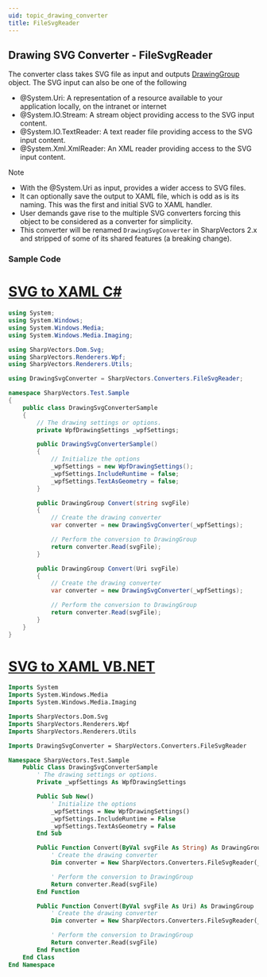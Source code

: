 ```yaml
---
uid: topic_drawing_converter
title: FileSvgReader
---
```


## Drawing SVG Converter - FileSvgReader
The **[](xref:SharpVectors.Converters.FileSvgReader)** converter class takes SVG file as input and outputs [DrawingGroup](xref:System.Windows.Media.DrawingGroup) object.
The SVG input can also be one of the following
* @System.Uri: A representation of a resource available to your application locally, on the intranet or internet
* @System.IO.Stream: A stream object providing access to the SVG input content.
* @System.IO.TextReader: A text reader file providing access to the SVG input content.
* @System.Xml.XmlReader: An XML reader providing access to the SVG input content.

> [!NOTE] 
> * With the @System.Uri as input, **[](xref:SharpVectors.Converters.FileSvgReader)** provides a wider access to SVG files.
> * It can optionally save the output to XAML file, which is odd as is its naming. This was the first and initial SVG to XAML handler. 
> * User demands gave rise to the multiple SVG converters forcing this object to be considered as a converter for simplicity.
> * This converter will be renamed `DrawingSvgConverter` in SharpVectors 2.x and stripped of some of its shared features (a breaking change).

### Sample Code

# [SVG to XAML C#](#tab/csharp)
```csharp
using System;
using System.Windows;
using System.Windows.Media;
using System.Windows.Media.Imaging;

using SharpVectors.Dom.Svg;
using SharpVectors.Renderers.Wpf;
using SharpVectors.Renderers.Utils;

using DrawingSvgConverter = SharpVectors.Converters.FileSvgReader;

namespace SharpVectors.Test.Sample
{
    public class DrawingSvgConverterSample
    {
        // The drawing settings or options.
        private WpfDrawingSettings _wpfSettings;

        public DrawingSvgConverterSample()
        {
            // Initialize the options
            _wpfSettings = new WpfDrawingSettings();
            _wpfSettings.IncludeRuntime = false;
            _wpfSettings.TextAsGeometry = false;
        }

        public DrawingGroup Convert(string svgFile)
        {
            // Create the drawing converter
            var converter = new DrawingSvgConverter(_wpfSettings);

            // Perform the conversion to DrawingGroup
            return converter.Read(svgFile);
        }

        public DrawingGroup Convert(Uri svgFile)
        {
            // Create the drawing converter
            var converter = new DrawingSvgConverter(_wpfSettings);

            // Perform the conversion to DrawingGroup
            return converter.Read(svgFile);
        }
    }
}
```

# [SVG to XAML VB.NET](#tab/vb)
```vb
Imports System
Imports System.Windows.Media
Imports System.Windows.Media.Imaging

Imports SharpVectors.Dom.Svg
Imports SharpVectors.Renderers.Wpf
Imports SharpVectors.Renderers.Utils

Imports DrawingSvgConverter = SharpVectors.Converters.FileSvgReader

Namespace SharpVectors.Test.Sample
    Public Class DrawingSvgConverterSample
        ' The drawing settings or options.
        Private _wpfSettings As WpfDrawingSettings

        Public Sub New()
            ' Initialize the options
            _wpfSettings = New WpfDrawingSettings()
            _wpfSettings.IncludeRuntime = False
            _wpfSettings.TextAsGeometry = False
        End Sub

        Public Function Convert(ByVal svgFile As String) As DrawingGroup
            ' Create the drawing converter
            Dim converter = New SharpVectors.Converters.FileSvgReader(_wpfSettings)

            ' Perform the conversion to DrawingGroup
            Return converter.Read(svgFile)
        End Function

        Public Function Convert(ByVal svgFile As Uri) As DrawingGroup
            ' Create the drawing converter
            Dim converter = New SharpVectors.Converters.FileSvgReader(_wpfSettings)

            ' Perform the conversion to DrawingGroup
            Return converter.Read(svgFile)
        End Function
    End Class
End Namespace
```
